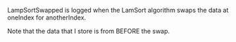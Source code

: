 LampSortSwapped is logged when the LamSort algorithm swaps the data at oneIndex for anotherIndex.

Note that the data that I store is from BEFORE the swap.
